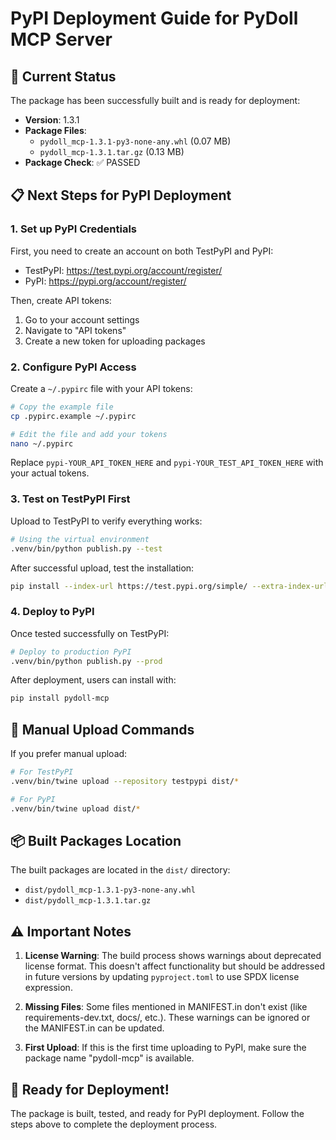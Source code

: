 # PyPI Deployment Guide for PyDoll MCP Server

## 🚀 Current Status

The package has been successfully built and is ready for deployment:
- **Version**: 1.3.1
- **Package Files**:
  - `pydoll_mcp-1.3.1-py3-none-any.whl` (0.07 MB)
  - `pydoll_mcp-1.3.1.tar.gz` (0.13 MB)
- **Package Check**: ✅ PASSED

## 📋 Next Steps for PyPI Deployment

### 1. Set up PyPI Credentials

First, you need to create an account on both TestPyPI and PyPI:
- TestPyPI: https://test.pypi.org/account/register/
- PyPI: https://pypi.org/account/register/

Then, create API tokens:
1. Go to your account settings
2. Navigate to "API tokens"
3. Create a new token for uploading packages

### 2. Configure PyPI Access

Create a `~/.pypirc` file with your API tokens:

```bash
# Copy the example file
cp .pypirc.example ~/.pypirc

# Edit the file and add your tokens
nano ~/.pypirc
```

Replace `pypi-YOUR_API_TOKEN_HERE` and `pypi-YOUR_TEST_API_TOKEN_HERE` with your actual tokens.

### 3. Test on TestPyPI First

Upload to TestPyPI to verify everything works:

```bash
# Using the virtual environment
.venv/bin/python publish.py --test
```

After successful upload, test the installation:

```bash
pip install --index-url https://test.pypi.org/simple/ --extra-index-url https://pypi.org/simple/ pydoll-mcp
```

### 4. Deploy to PyPI

Once tested successfully on TestPyPI:

```bash
# Deploy to production PyPI
.venv/bin/python publish.py --prod
```

After deployment, users can install with:

```bash
pip install pydoll-mcp
```

## 🔧 Manual Upload Commands

If you prefer manual upload:

```bash
# For TestPyPI
.venv/bin/twine upload --repository testpypi dist/*

# For PyPI
.venv/bin/twine upload dist/*
```

## 📦 Built Packages Location

The built packages are located in the `dist/` directory:
- `dist/pydoll_mcp-1.3.1-py3-none-any.whl`
- `dist/pydoll_mcp-1.3.1.tar.gz`

## ⚠️ Important Notes

1. **License Warning**: The build process shows warnings about deprecated license format. This doesn't affect functionality but should be addressed in future versions by updating `pyproject.toml` to use SPDX license expression.

2. **Missing Files**: Some files mentioned in MANIFEST.in don't exist (like requirements-dev.txt, docs/, etc.). These warnings can be ignored or the MANIFEST.in can be updated.

3. **First Upload**: If this is the first time uploading to PyPI, make sure the package name "pydoll-mcp" is available.

## 🎉 Ready for Deployment!

The package is built, tested, and ready for PyPI deployment. Follow the steps above to complete the deployment process.